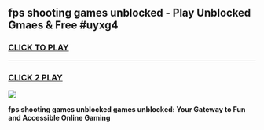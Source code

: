 
## fps shooting games unblocked - Play Unblocked Gmaes & Free #uyxg4
<h3>
<a href="https://premium.freeplayer.one?title=fps_shooting_games_unblocked&ref=01M">CLICK TO PLAY</a></h3>
<hr>

<h3>
<a href="https://premium.freeplayer.one?title=fps_shooting_games_unblocked&ref=01M">CLICK 2 PLAY</a>
  
</h3>

<a href="https://premium.freeplayer.one?title=fps_shooting_games_unblocked&ref=01M"><img src="https://clearcache.store/games.png"></a>


**fps shooting games unblocked games unblocked: Your Gateway to Fun and Accessible Online Gaming**
